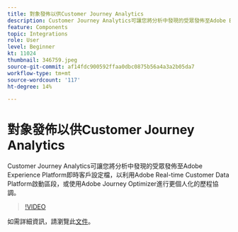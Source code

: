 ```yaml
---
title: 對象發佈以供Customer Journey Analytics
description: Customer Journey Analytics可讓您將分析中發現的受眾發佈至Adobe Experience Platform即時客戶設定檔，以利用Adobe Real-time Customer Data Platform啟動區段，或使用Adobe Journey Optimizer進行更個人化的歷程協調。 （應介於60到160個字元之間，但為297個字元）
feature: Components
topic: Integrations
role: User
level: Beginner
kt: 11024
thumbnail: 346759.jpeg
source-git-commit: af14fdc900592ffaa0dbc0875b56a4a3a2b05da7
workflow-type: tm+mt
source-wordcount: '117'
ht-degree: 14%

---
```



# 對象發佈以供Customer Journey Analytics

Customer Journey Analytics可讓您將分析中發現的受眾發佈至Adobe Experience Platform即時客戶設定檔，以利用Adobe Real-time Customer Data Platform啟動區段，或使用Adobe Journey Optimizer進行更個人化的歷程協調。

>[!VIDEO](https://video.tv.adobe.com/v/346759/?quality=12&learn=on)

如需詳細資訊，請瀏覽此[文件](https://experienceleague.adobe.com/docs/analytics-platform/using/cja-components/audiences/audiences-overview.html?lang=zh-Hant)。
